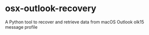 # osx-outlook-recovery
A Python tool to recover and retrieve data from macOS Outlook olk15 message profile
